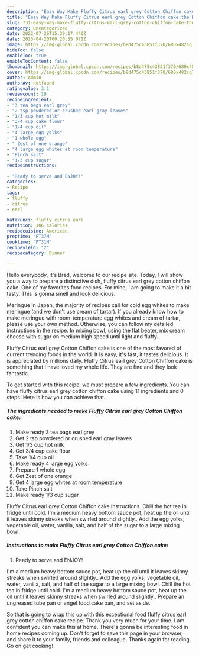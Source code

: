 ```yaml
---
description: "Easy Way Make Fluffy Citrus earl grey Cotton Chiffon cake the Delicious"
title: "Easy Way Make Fluffy Citrus earl grey Cotton Chiffon cake the Delicious"
slug: 731-easy-way-make-fluffy-citrus-earl-grey-cotton-chiffon-cake-the-delicious
category: Uncategorized
date: 2022-07-26T15:39:17.440Z
date: 2023-04-20T00:20:35.071Z
image: https://img-global.cpcdn.com/recipes/b8d475c43851f370/680x482cq70/fluffy-citrus-earl-grey-cotton-chiffon-cake-recipe-main-photo.jpg
hideToc: false
enableToc: true
enableTocContent: false
thumbnail: https://img-global.cpcdn.com/recipes/b8d475c43851f370/680x482cq70/fluffy-citrus-earl-grey-cotton-chiffon-cake-recipe-main-photo.jpg
cover: https://img-global.cpcdn.com/recipes/b8d475c43851f370/680x482cq70/fluffy-citrus-earl-grey-cotton-chiffon-cake-recipe-main-photo.jpg
author: Admin
authorAv: notfound
ratingvalue: 3.1
reviewcount: 19
recipeingredient:
- "3 tea bags earl grey"
- "2 tsp powdered or crushed earl gray leaves"
- "1/3 cup hot milk"
- "3/4 cup cake flour"
- "1/4 cup oil"
- "4 large egg yolks"
- "1 whole egg"
- " Zest of one orange"
- "4 large egg whites at room temperature"
- "Pinch salt"
- "1/3 cup sugar"
recipeinstructions:

- "Ready to serve and ENJOY!"
categories:
- Recipe
tags:
- fluffy
- citrus
- earl

katakunci: fluffy citrus earl 
nutrition: 166 calories
recipecuisine: American
preptime: "PT37M"
cooktime: "PT31M"
recipeyield: "2"
recipecategory: Dinner

---
```



Hello everybody, it's Brad, welcome to our recipe site. Today, I will show you a way to prepare a distinctive dish, fluffy citrus earl grey cotton chiffon cake. One of my favorites food recipes. For mine, I am going to make it a bit tasty. This is gonna smell and look delicious.

Meringue In Japan, the majority of recipes call for cold egg whites to make meringue (and we don&#39;t use cream of tartar). If you already know how to make meringue with room-temperature egg whites and cream of tartar, please use your own method. Otherwise, you can follow my detailed instructions in the recipe. In mixing bowl, using the flat beater, mix cream cheese with sugar on medium high speed until light and fluffy.

Fluffy Citrus earl grey Cotton Chiffon cake is one of the most favored of current trending foods in the world. It is easy, it's fast, it tastes delicious. It is appreciated by millions daily. Fluffy Citrus earl grey Cotton Chiffon cake is something that I have loved my whole life. They are fine and they look fantastic.


To get started with this recipe, we must prepare a few ingredients. You can have fluffy citrus earl grey cotton chiffon cake using 11 ingredients and 0 steps. Here is how you can achieve that.

<!--inarticleads1-->

##### The ingredients needed to make Fluffy Citrus earl grey Cotton Chiffon cake:

1. Make ready 3 tea bags earl grey
1. Get 2 tsp powdered or crushed earl gray leaves
1. Get 1/3 cup hot milk
1. Get 3/4 cup cake flour
1. Take 1/4 cup oil
1. Make ready 4 large egg yolks
1. Prepare 1 whole egg
1. Get  Zest of one orange
1. Get 4 large egg whites at room temperature
1. Take Pinch salt
1. Make ready 1/3 cup sugar


Fluffy Citrus earl grey Cotton Chiffon cake instructions. Chill the hot tea in fridge until cold. I&#39;m a medium heavy bottom sauce pot, heat up the oil until it leaves skinny streaks when swirled around slightly.. Add the egg yolks, vegetable oil, water, vanilla, salt, and half of the sugar to a large mixing bowl. 

<!--inarticleads2-->

##### Instructions to make Fluffy Citrus earl grey Cotton Chiffon cake:


1. Ready to serve and ENJOY!

I&#39;m a medium heavy bottom sauce pot, heat up the oil until it leaves skinny streaks when swirled around slightly.. Add the egg yolks, vegetable oil, water, vanilla, salt, and half of the sugar to a large mixing bowl. Chill the hot tea in fridge until cold. I&#39;m a medium heavy bottom sauce pot, heat up the oil until it leaves skinny streaks when swirled around slightly.. Prepare an ungreased tube pan or angel food cake pan, and set aside. 

So that is going to wrap this up with this exceptional food fluffy citrus earl grey cotton chiffon cake recipe. Thank you very much for your time. I am confident you can make this at home. There's gonna be interesting food in home recipes coming up. Don't forget to save this page in your browser, and share it to your family, friends and colleague. Thanks again for reading. Go on get cooking!
